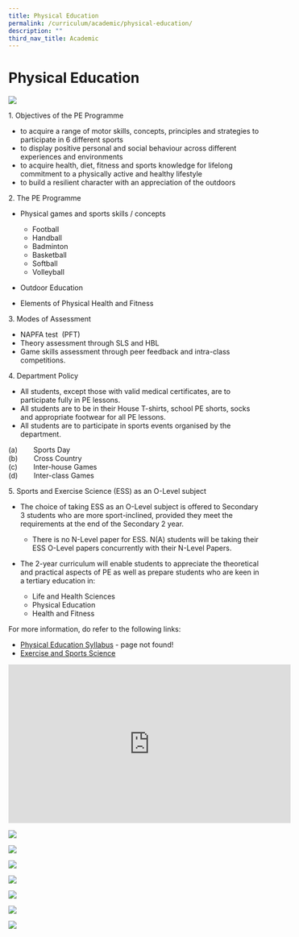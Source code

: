 ```yaml
---
title: Physical Education
permalink: /curriculum/academic/physical-education/
description: ""
third_nav_title: Academic
---
```

# **Physical Education**

![](/images/Physical-Education-1536x1097.jpg)

1\.  Objectives of the PE Programme

*   to acquire a range of motor skills, concepts, principles and strategies to participate in 6 different sports
*   to display positive personal and social behaviour across different experiences and environments
*   to acquire health, diet, fitness and sports knowledge for lifelong commitment to a physically active and healthy lifestyle
*   to build a resilient character with an appreciation of the outdoors

2\.  The PE Programme

*   Physical games and sports skills / concepts 
	*   Football
    *   Handball
    *   Badminton
    *   Basketball
    *   Softball
    *   Volleyball

*   Outdoor Education
*   Elements of Physical Health and Fitness

3\.  Modes of Assessment

*   NAPFA test  (PFT)
*   Theory assessment through SLS and HBL
*   Game skills assessment through peer feedback and intra-class competitions.

4\.  Department Policy

*   All students, except those with valid medical certificates, are to participate fully in PE lessons.
*   All students are to be in their House T-shirts, school PE shorts, socks and appropriate footwear for all PE lessons.
*   All students are to participate in sports events organised by the department.

(a)        Sports Day  
(b)        Cross Country   
(c)        Inter-house Games    
(d)        Inter-class Games

5\.  Sports and Exercise Science (ESS) as an O-Level subject

*   The choice of taking ESS as an O-Level subject is offered to Secondary 3 students who are more sport-inclined, provided they meet the requirements at the end of the Secondary 2 year.
	*    There is no N-Level paper for ESS. N(A) students will be taking their ESS O-Level papers concurrently with their N-Level Papers.

*   The 2-year curriculum will enable students to appreciate the theoretical and practical aspects of PE as well as prepare students who are keen in a tertiary education in:   
	 *   Life and Health Sciences
    *   Physical Education
    *   Health and Fitness

For more information, do refer to the following links:

*   [Physical Education Syllabus](https://www.moe.gov.sg/docs/default-source/document/education/syllabuses/physical-sports-education/files/physical_education_syllabus_2014.pdf) - page not found!
*  [Exercise and Sports Science](/files/6081_y22_sy.pdf)


<iframe width="560" height="315" src="https://www.youtube.com/embed/5wthJVpfgCA" title="YouTube video player" frameborder="0" allow="accelerometer; autoplay; clipboard-write; encrypted-media; gyroscope; picture-in-picture" allowfullscreen></iframe>

![](/images/20200603_155034-1-1024x498.jpg)

![](/images/20200824_092814-1024x768.jpg)

![](/images/20200824_093110-2-1024x768.jpg)

![](/images/20151229_081750-1024x576.jpg)

![](/images/20151230_184949-1024x576.jpg)

![](/images/20191230_182341-1024x498.jpg)

![](/images/20200603_150118-1-1024x498.jpg)